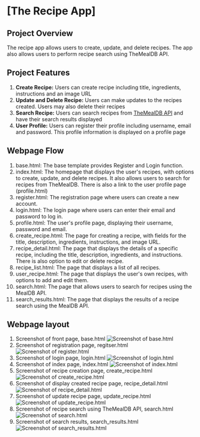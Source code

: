 # [The Recipe App]

## Project Overview
The recipe app allows users to create, update, and delete recipes. The app also allows users to perform recipe search using TheMealDB API. 

## Project Features
1. **Create Recipe:** Users can create recipe including title, ingredients, instructions and an image URL
2. **Update and Delete Recipe:** Users can make updates to the recipes created. Users may also delete their recipes
3. **Search Recipe:** Users can search recipes from [TheMealDB API](https://www.themealdb.com/) and have their search results displayed
4. **User Profile:** Users can register their profile including username, email and password. This profile information is displayed on a profile page

## Webpage Flow
1. base.html: The base template provides Register and Login function. 
2. index.html: The homepage that displays the user's recipes, with options to create, update, and delete recipes. It also allows users to search for recipes from TheMealDB. There is also a link to the user profile page (profile.html)
3. register.html: The registration page where users can create a new account.
4. login.html: The login page where users can enter their email and password to log in.
5. profile.html: The user's profile page, displaying their username, password and email.
6. create_recipe.html: The page for creating a recipe, with fields for the title, description, ingredients, instructions, and image URL.
7. recipe_detail.html: The page that displays the details of a specific recipe, including the title, description, ingredients, and instructions. There is also option to edit or delete recipe.
8. recipe_list.html: The page that displays a list of all recipes.
9. user_recipe.html: The page that displays the user's own recipes, with options to add and edit them.
10. search.html: The page that allows users to search for recipes using the MealDB API.
11. search_results.html: The page that displays the results of a recipe search using the MealDB API.

## Webpage layout
1. Screenshot of front page, base.html
![Screenshot of base.html](https://i.imgur.com/vmBqbiX.png)
2. Screenshot of registration page, regitser.html
![Screenshot of register.html](https://i.imgur.com/9A5tZH9.png)
3. Screenshot of login page, login.html
![Screenshot of login.html](https://i.imgur.com/4oO3OFc.png)
4. Screenshot of index page, index.html
![Screenshot of index.html](https://i.imgur.com/GDhvJQL.png)
5. Screenshot of recipe creation page, create_recipe.html
![Screenshot of create_recipe.html](https://i.imgur.com/PXcza01.png)
6. Screenshot of display created recipe page, recipe_detail.html
![Screenshot of recipe_detail.html](https://i.imgur.com/CKztYPt.png)
6. Screenshot of update recipe page, update_recipe.html
![Screenshot of update_recipe.html](https://i.imgur.com/qJ9RjhE.png)
7. Screenshot of recipe search using TheMealDB API, search.html
![Screenshot of search.html](https://i.imgur.com/F7Ad6aX.png)
8. Screenshot of search results, search_results.html
![Screenshot of search_results.html](blob:https://imgur.com/25550e5c-3552-4834-8582-d0a5cd4f27d9)
